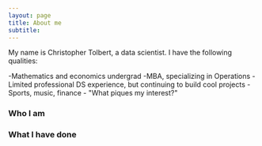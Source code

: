 ```yaml
---
layout: page
title: About me
subtitle:
---
```


My name is Christopher Tolbert, a data scientist. I have the following qualities:

-Mathematics and economics undergrad
-MBA, specializing in Operations
-Limited professional DS experience, but continuing to build cool projects
-Sports, music, finance - "What piques my interest?"

### Who I am



### What I have done
